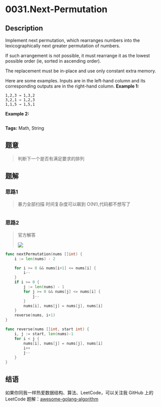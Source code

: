 # 0031.Next-Permutation

## Description

Implement next permutation, which rearranges numbers into the lexicographically next greater permutation of numbers.

If such arrangement is not possible, it must rearrange it as the lowest possible order \(ie, sorted in ascending order\).

The replacement must be in-place and use only constant extra memory.

Here are some examples. Inputs are in the left-hand column and its corresponding outputs are in the right-hand column. **Example 1:**

```text
1,2,3 → 1,3,2
3,2,1 → 1,2,3
1,1,5 → 1,5,1
```

**Example 2:**

```text

```

**Tags:** Math, String

## 题意

> 判断下一个是否有满足要求的排列

## 题解

### 思路1

> 暴力全部扫描 时间复杂度可以飙到 O\(N!\),代码都不想写了

```go

```

### 思路2

> 官方解答
>
> ![](https://leetcode-cn.com/media/original_images/31/31_Next_Permutation.gif)

```go
func nextPermutation(nums []int) {
    i := len(nums) - 2

    for i >= 0 && nums[i+1] <= nums[i] {
        i--
    }
    if i >= 0 {
        j := len(nums) - 1
        for j >= 0 && nums[j] <= nums[i] {
            j--
        }
        nums[i], nums[j] = nums[j], nums[i]
    }
    reverse(nums, i+1)
}

func reverse(nums []int, start int) {
    i, j := start, len(nums)-1
    for i < j {
        nums[i], nums[j] = nums[j], nums[i]
        i++
        j--
    }
}
```

## 结语

如果你同我一样热爱数据结构、算法、LeetCode，可以关注我 GitHub 上的 LeetCode 题解：[awesome-golang-algorithm](https://github.com/Golang-Solutions/awesome-golang-algorithm)

